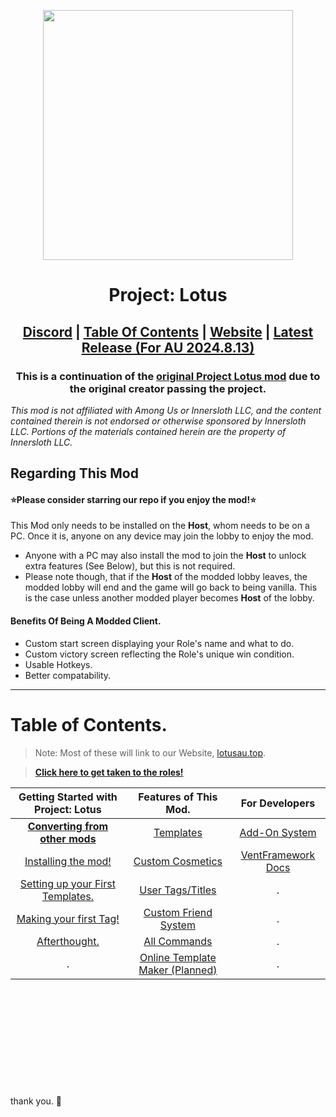 <p align="center">
  <img width="400" height="400" src="https://avatars.githubusercontent.com/u/173427715">
</p>
<h1 align="center">Project: Lotus</h1>

<h2 align="center"> <a href="https://discord.gg/projectlotus">Discord</a> | <a href="#table-of-contents">Table Of Contents</a> | <a href="https://beta.lotusau.top/">Website</a> | <a href="https://github.com/lotus-au/lotuscontinued/releases/latest">Latest Release (For AU 2024.8.13)</a>

<h3 align="center">This is a continuation of the <a href="https://github.com/ImaMapleTree/Lotus">original Project Lotus mod</a> due to the original creator passing the project. </h3>
<i align="center">This mod is not affiliated with Among Us or Innersloth LLC, and the content contained therein is not endorsed or otherwise sponsored by Innersloth LLC. Portions of the materials contained herein are the property of Innersloth LLC.</i>

## Regarding This Mod

#### ⭐Please consider starring our repo if you enjoy the mod!⭐

This Mod only needs to be installed on the **Host**, whom needs to be on a PC. Once it is, anyone on any device may join the lobby to enjoy the mod. <br>

- Anyone with a PC may also install the mod to join the **Host** to unlock extra features (See Below), but this is not required.
- Please note though, that if the **Host** of the modded lobby leaves, the modded lobby will end and the game will go back to being vanilla. This is the case unless another modded player becomes **Host** of the lobby.

#### Benefits Of Being A Modded Client.<br>

- Custom start screen displaying your Role's name and what to do.
- Custom victory screen reflecting the Role's unique win condition.
- Usable Hotkeys.
- Better compatability.

---

# Table of Contents.

> Note: Most of these will link to our Website, [lotusau.top](https://lotusau.top). <br>

> [**Click here to get taken to the roles!**](https://lotusau.top/en/roles)

|                  Getting Started with Project: Lotus                  |                 Features of This Mod.                  |                    For Developers                   |
| :-------------------------------------------------------------------: | :----------------------------------------------------: | :-------------------------------------------------: |
|   [**Converting from other mods**](https://lotusau.top/rd/convert)    |     [Templates](https://lotusau.top/rd/templates)      | [Add-On System](https://dev.lotusau.top/rd/addons)  |
|         [Installing the mod!](https://lotusau.top/rd/install)         |   [Custom Cosmetics](https://lotusau.top/rd/touhats)   | [VentFramework Docs](https://dev.lotusau.top/rd/vf) |
| [Setting up your First Templates.](https://lotusau.top/rd/f-template) |    [User Tags/Titles](https://lotusau.top/rd/tags)     |                          .                          |
|      [Making your first Tag!](https://lotusau.top/rd/first-tag)       | [Custom Friend System](https://lotusau.top/rd/friends) |                          .                          |
|        [Afterthought.](https://lotusau.top/rd/gs-afterthought)        | [All Commands](https://lotusau.top/rd/commands)        |                          .                          |
|                              .                                        | [Online Template Maker (Planned)](#)                   |                          .                          |
<br>
<br>
<br>
<br>
<br>
<br>
<br>
<br>
<br>
<br>
thank you. 🪷
